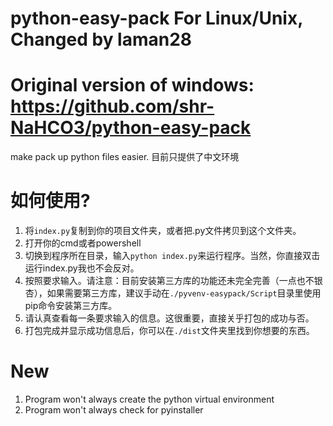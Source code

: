 # python-easy-pack For Linux/Unix, Changed by laman28
# Original version of windows: https://github.com/shr-NaHCO3/python-easy-pack
make pack up python files easier. 目前只提供了中文环境

# 如何使用?
1. 将`index.py`复制到你的项目文件夹，或者把.py文件拷贝到这个文件夹。
1. 打开你的cmd或者powershell
3. 切换到程序所在目录，输入`python index.py`来运行程序。当然，你直接双击运行index.py我也不会反对。
4. 按照要求输入。请注意：目前安装第三方库的功能还未完全完善（一点也不银杏），如果需要第三方库，建议手动在`./pyvenv-easypack/Script`目录里使用pip命令安装第三方库。
5. 请认真查看每一条要求输入的信息。这很重要，直接关乎打包的成功与否。
6. 打包完成并显示成功信息后，你可以在`./dist`文件夹里找到你想要的东西。

# New
1. Program won't always create the python virtual environment
2. Program won't always check for pyinstaller
